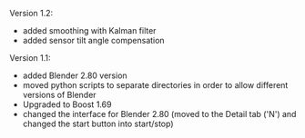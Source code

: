 Version 1.2:
- added smoothing with Kalman filter
- added sensor tilt angle compensation

Version 1.1:
- added Blender 2.80 version
- moved python scripts to separate directories in order to allow different versions of Blender
- Upgraded to Boost 1.69
- changed the interface for Blender 2.80 (moved to the Detail tab ('N') and changed the start button into start/stop)
